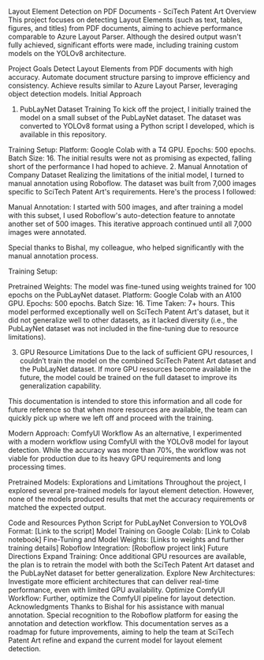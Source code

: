 Layout Element Detection on PDF Documents - SciTech Patent Art
Overview
This project focuses on detecting Layout Elements (such as text, tables, figures, and titles) from PDF documents, aiming to achieve performance comparable to Azure Layout Parser. Although the desired output wasn't fully achieved, significant efforts were made, including training custom models on the YOLOv8 architecture.

Project Goals
Detect Layout Elements from PDF documents with high accuracy.
Automate document structure parsing to improve efficiency and consistency.
Achieve results similar to Azure Layout Parser, leveraging object detection models.
Initial Approach
1. PubLayNet Dataset Training
To kick off the project, I initially trained the model on a small subset of the PubLayNet dataset. The dataset was converted to YOLOv8 format using a Python script I developed, which is available in this repository.

Training Setup:
Platform: Google Colab with a T4 GPU.
Epochs: 500 epochs.
Batch Size: 16.
The initial results were not as promising as expected, falling short of the performance I had hoped to achieve.
2. Manual Annotation of Company Dataset
Realizing the limitations of the initial model, I turned to manual annotation using Roboflow. The dataset was built from 7,000 images specific to SciTech Patent Art's requirements. Here's the process I followed:

Manual Annotation: I started with 500 images, and after training a model with this subset, I used Roboflow's auto-detection feature to annotate another set of 500 images. This iterative approach continued until all 7,000 images were annotated.

Special thanks to Bishal, my colleague, who helped significantly with the manual annotation process.

Training Setup:

Pretrained Weights: The model was fine-tuned using weights trained for 100 epochs on the PubLayNet dataset.
Platform: Google Colab with an A100 GPU.
Epochs: 500 epochs.
Batch Size: 16.
Time Taken: 7+ hours.
This model performed exceptionally well on SciTech Patent Art's dataset, but it did not generalize well to other datasets, as it lacked diversity (i.e., the PubLayNet dataset was not included in the fine-tuning due to resource limitations).

3. GPU Resource Limitations
Due to the lack of sufficient GPU resources, I couldn’t train the model on the combined SciTech Patent Art dataset and the PubLayNet dataset. If more GPU resources become available in the future, the model could be trained on the full dataset to improve its generalization capability.

This documentation is intended to store this information and all code for future reference so that when more resources are available, the team can quickly pick up where we left off and proceed with the training.

Modern Approach: ComfyUI Workflow
As an alternative, I experimented with a modern workflow using ComfyUI with the YOLOv8 model for layout detection. While the accuracy was more than 70%, the workflow was not viable for production due to its heavy GPU requirements and long processing times.

Pretrained Models: Explorations and Limitations
Throughout the project, I explored several pre-trained models for layout element detection. However, none of the models produced results that met the accuracy requirements or matched the expected output.

Code and Resources
Python Script for PubLayNet Conversion to YOLOv8 Format: [Link to the script]
Model Training on Google Colab: [Link to Colab notebook]
Fine-Tuning and Model Weights: [Links to weights and further training details]
Roboflow Integration: [Roboflow project link]
Future Directions
Expand Training: Once additional GPU resources are available, the plan is to retrain the model with both the SciTech Patent Art dataset and the PubLayNet dataset for better generalization.
Explore New Architectures: Investigate more efficient architectures that can deliver real-time performance, even with limited GPU availability.
Optimize ComfyUI Workflow: Further, optimize the ComfyUI pipeline for layout detection.
Acknowledgments
Thanks to Bishal for his assistance with manual annotation.
Special recognition to the Roboflow platform for easing the annotation and detection workflow.
This documentation serves as a roadmap for future improvements, aiming to help the team at SciTech Patent Art refine and expand the current model for layout element detection.
